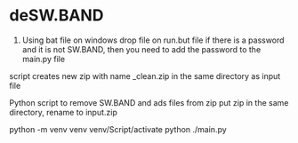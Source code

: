 # deSW.BAND

1. Using bat file on windows
drop file on run.but file
if there is a password and it is not SW.BAND, then you need to add the password to the main.py file

script creates new zip with name _clean.zip in the same directory as input file
 
Python script to remove SW.BAND and ads files from zip 
put zip in the same directory, rename to input.zip

python -m venv venv
venv/Script/activate
python ./main.py
